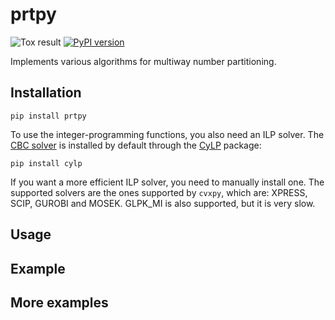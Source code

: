 # prtpy 

![Tox result](https://github.com/erelsgl/prtpy/workflows/tox/badge.svg)
[![PyPI version](https://badge.fury.io/py/prtpy.svg)](https://badge.fury.io/py/prtpy)

Implements various algorithms for multiway number partitioning.

## Installation

    pip install prtpy

To use the integer-programming functions, you also need an ILP solver. 
The [CBC solver](https://projects.coin-or.org/Cbc) is installed by default through the [CyLP](https://github.com/coin-or/CyLP) package:

    pip install cylp

If you want a more efficient ILP solver, you need to manually install one.
The supported solvers are the ones supported by `cvxpy`, which are:
XPRESS, SCIP, GUROBI and MOSEK. 
GLPK_MI is also supported, but it is very slow.


## Usage


## Example


## More examples
